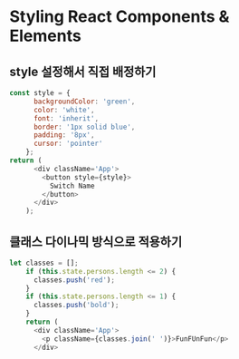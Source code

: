 # Styling React Components & Elements

## style 설정해서 직접 배정하기

```javascript
const style = {
      backgroundColor: 'green',
      color: 'white',
      font: 'inherit',
      border: '1px solid blue',
      padding: '8px',
      cursor: 'pointer'
    };
return (
      <div className='App'>
        <button style={style}>
          Switch Name
        </button>
      </div>
    );
```

## 클래스 다이나믹 방식으로 적용하기

```javascript
let classes = [];
    if (this.state.persons.length <= 2) {
      classes.push('red');
    }
    if (this.state.persons.length <= 1) {
      classes.push('bold');
    }
    return (
      <div className='App'>
        <p className={classes.join(' ')}>FunFUnFun</p>
      </div>
```


